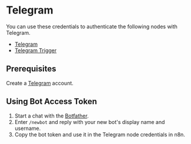 # Telegram

You can use these credentials to authenticate the following nodes with Telegram.
- [Telegram](/workflow/integrations/nodes/n8n-nodes-base.telegram/)
- [Telegram Trigger](/workflow/integrations/trigger-nodes/n8n-nodes-base.telegramTrigger/)

## Prerequisites

Create a [Telegram](https://telegram.org/) account.

## Using Bot Access Token

1. Start a chat with the [Botfather](https://telegram.me/BotFather).
2. Enter `/newbot` and reply with your new bot's display name and username.
3. Copy the bot token and use it in the Telegram node credentials in n8n.
